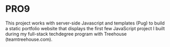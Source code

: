 # PRO9
This project works with server-side Javascript and templates (Pug) to build a static portfolio website that displays the first few JavaScript project I built during my full-stack techdegree program with Treehouse (teamtreehouse.com). 
